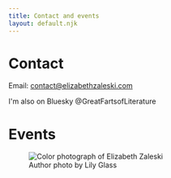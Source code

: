 ```yaml
---
title: Contact and events
layout: default.njk
---
```


# Contact

 Email: contact@elizabethzaleski.com

 I'm also on Bluesky @GreatFartsofLiterature

# Events
<figure class="image">
  <img src="2025Elizabeth02Crop.jpg" alt="Color photograph of Elizabeth Zaleski"/>
  <figcaption>Author photo by Lily Glass</figcaption>
